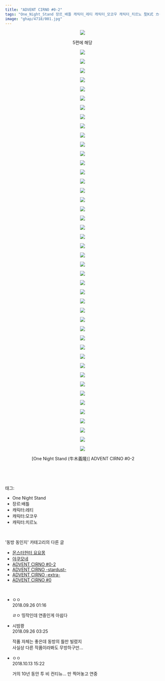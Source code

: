 ```yaml
---
title: "ADVENT CIRNO #0-2"
tags: "One_Night_Stand 장르_배틀 캐릭터_레티 캐릭터_모코우 캐릭터_치르노 型K式 カタケイ 동방_동인지"
image: "ghap/4718/001.jpg"
---
```

<div class="article">
<p style="text-align: center; clear: none; float: none;"><img src="{{ site.nasurl }}/ghap/4718/001.jpg"/></p>
<p style="text-align: center; clear: none; float: none;">5편에 해당</p>
<p style="text-align: center; clear: none; float: none;"><img src="{{ site.nasurl }}/ghap/4718/002.jpg"/></p>
<p style="text-align: center; clear: none; float: none;"><img src="{{ site.nasurl }}/ghap/4718/003.jpg"/></p>
<p style="text-align: center; clear: none; float: none;"><img src="{{ site.nasurl }}/ghap/4718/004.jpg"/></p>
<p style="text-align: center; clear: none; float: none;"><img src="{{ site.nasurl }}/ghap/4718/005.jpg"/></p>
<p style="text-align: center; clear: none; float: none;"><img src="{{ site.nasurl }}/ghap/4718/006.jpg"/></p>
<p style="text-align: center; clear: none; float: none;"><img src="{{ site.nasurl }}/ghap/4718/007.jpg"/></p>
<p style="text-align: center; clear: none; float: none;"><img src="{{ site.nasurl }}/ghap/4718/008.jpg"/></p>
<p style="text-align: center; clear: none; float: none;"><img src="{{ site.nasurl }}/ghap/4718/009.jpg"/></p>
<p style="text-align: center; clear: none; float: none;"><img src="{{ site.nasurl }}/ghap/4718/010.jpg"/></p>
<p style="text-align: center; clear: none; float: none;"><img src="{{ site.nasurl }}/ghap/4718/011.jpg"/></p>
<p style="text-align: center; clear: none; float: none;"><img src="{{ site.nasurl }}/ghap/4718/012.jpg"/></p>
<p style="text-align: center; clear: none; float: none;"><img src="{{ site.nasurl }}/ghap/4718/013.jpg"/></p>
<p style="text-align: center; clear: none; float: none;"><img src="{{ site.nasurl }}/ghap/4718/014.jpg"/></p>
<p style="text-align: center; clear: none; float: none;"><img src="{{ site.nasurl }}/ghap/4718/015.jpg"/></p>
<p style="text-align: center; clear: none; float: none;"><img src="{{ site.nasurl }}/ghap/4718/016.jpg"/></p>
<p style="text-align: center; clear: none; float: none;"><img src="{{ site.nasurl }}/ghap/4718/017.jpg"/></p>
<p style="text-align: center; clear: none; float: none;"><img src="{{ site.nasurl }}/ghap/4718/018.jpg"/></p>
<p style="text-align: center; clear: none; float: none;"><img src="{{ site.nasurl }}/ghap/4718/019.jpg"/></p>
<p style="text-align: center; clear: none; float: none;"><img src="{{ site.nasurl }}/ghap/4718/020.jpg"/></p>
<p style="text-align: center; clear: none; float: none;"><img src="{{ site.nasurl }}/ghap/4718/021.jpg"/></p>
<p style="text-align: center; clear: none; float: none;"><img src="{{ site.nasurl }}/ghap/4718/022.jpg"/></p>
<p style="text-align: center; clear: none; float: none;"><img src="{{ site.nasurl }}/ghap/4718/023.jpg"/></p>
<p style="text-align: center; clear: none; float: none;"><img src="{{ site.nasurl }}/ghap/4718/024.jpg"/></p>
<p style="text-align: center; clear: none; float: none;"><img src="{{ site.nasurl }}/ghap/4718/025.jpg"/></p>
<p style="text-align: center; clear: none; float: none;"><img src="{{ site.nasurl }}/ghap/4718/026.jpg"/></p>
<p style="text-align: center; clear: none; float: none;"><img src="{{ site.nasurl }}/ghap/4718/027.jpg"/></p>
<p style="text-align: center; clear: none; float: none;"><img src="{{ site.nasurl }}/ghap/4718/028.jpg"/></p>
<p style="text-align: center; clear: none; float: none;"><img src="{{ site.nasurl }}/ghap/4718/029.jpg"/></p>
<p style="text-align: center; clear: none; float: none;"><img src="{{ site.nasurl }}/ghap/4718/030.jpg"/></p>
<p style="text-align: center; clear: none; float: none;"><img src="{{ site.nasurl }}/ghap/4718/031.jpg"/></p>
<p style="text-align: center; clear: none; float: none;"><img src="{{ site.nasurl }}/ghap/4718/032.jpg"/></p>
<p style="text-align: center; clear: none; float: none;"><img src="{{ site.nasurl }}/ghap/4718/033.jpg"/></p>
<p style="text-align: center; clear: none; float: none;"><img src="{{ site.nasurl }}/ghap/4718/034.jpg"/></p>
<p style="text-align: center; clear: none; float: none;"><img src="{{ site.nasurl }}/ghap/4718/035.jpg"/></p>
<p style="text-align: center; clear: none; float: none;"><img src="{{ site.nasurl }}/ghap/4718/036.jpg"/></p>
<p style="text-align: center; clear: none; float: none;"><img src="{{ site.nasurl }}/ghap/4718/037.jpg"/></p>
<p style="text-align: center; clear: none; float: none;"><img src="{{ site.nasurl }}/ghap/4718/038.jpg"/></p>
<p style="text-align: center; clear: none; float: none;"><img src="{{ site.nasurl }}/ghap/4718/039.jpg"/></p>
<p style="text-align: center; clear: none; float: none;"><img src="{{ site.nasurl }}/ghap/4718/040.jpg"/></p>
<p style="text-align: center; clear: none; float: none;"><img src="{{ site.nasurl }}/ghap/4718/041.jpg"/></p>
<p style="text-align: center; clear: none; float: none;"><img src="{{ site.nasurl }}/ghap/4718/042.jpg"/></p>
<p style="text-align: center; clear: none; float: none;"><img src="{{ site.nasurl }}/ghap/4718/043.jpg"/></p>
<p style="text-align: center; clear: none; float: none;"><img src="{{ site.nasurl }}/ghap/4718/044.jpg"/></p>
<p style="text-align: center; clear: none; float: none;"><img src="{{ site.nasurl }}/ghap/4718/045.jpg"/></p>
<p style="text-align: center; clear: none; float: none;"> [One Night Stand (牛木義隆)] ADVENT CIRNO #0-2</p>
<p><br/></p>
</div><br/>
<div class="tagTrail">
<p>태그: </p>
<ul>
<li>One Night Stand</li>
<li>장르:배틀</li>
<li>캐릭터:레티</li>
<li>캐릭터:모코우</li>
<li>캐릭터:치르노</li>
</ul>
</div><br/>
<div class="another">
<p>'동방 동인지' 카테고리의 다른 글</p>
<ul>
<li><a href="/2018-10-06-ghap_4740">몬스터헌터 요요몽</a></li>
<li><a href="/2018-09-30-ghap_4730">야쿠모네</a></li>
<li><a href="/2018-09-25-ghap_4718">ADVENT CIRNO #0-2</a></li>
<li><a href="/2018-09-25-ghap_4717">ADVENT CIRNO -stardust-</a></li>
<li><a href="/2018-09-25-ghap_4716">ADVENT CIRNO -extra-</a></li>
<li><a href="/2018-09-25-ghap_4715">ADVENT CIRNO #0</a></li>
</ul>
</div><br/>
<div class="cb_module cb_fluid">
<div class="cb_wrt cb_profile">
<div class="comment">
<ul>
<li class="cb_thumb_off" id="comment15339744">
<div class="cb_comment_area">
<div class="cb_info_area">
<div class="cb_section">
<span class="cb_nick_name">ㅇㅇ</span>
</div>
<div class="cb_section">
<span class="cb_date">2018.09.26 01:16 </span>
</div>
</div>
<div class="cb_dsc_comment">
<p class="cb_dsc">
											ㄹㅇ 띵작인데 연중인게 아쉽다
										</p>
</div>
</div></li>
<li class="cb_thumb_off" id="comment15339767">
<div class="cb_comment_area">
<div class="cb_info_area">
<div class="cb_section">
<span class="cb_nick_name">시밤쾅</span>
</div>
<div class="cb_section">
<span class="cb_date">2018.09.26 03:25 </span>
</div>
</div>
<div class="cb_dsc_comment">
<p class="cb_dsc">
											작품 자체는 좋은데 동방의 틀만 빌렸지 <br/>
사실상 다른 작품이라봐도 무방하구만...
										</p>
</div>
</div></li>
<li class="cb_thumb_off" id="comment15354148">
<div class="cb_comment_area">
<div class="cb_info_area">
<div class="cb_section">
<span class="cb_nick_name">ㅇㅇ</span>
</div>
<div class="cb_section">
<span class="cb_date">2018.10.13 15:22 </span>
</div>
</div>
<div class="cb_dsc_comment">
<p class="cb_dsc">
											거의 10년 동안 투 비 컨티뉴... 만 찍어놓고 연중
										</p>
</div>
</div></li>
</ul>
</div>
</div><!-- commentList close -->
</div><br/>
